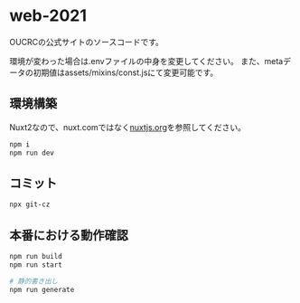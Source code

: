 # web-2021

OUCRCの公式サイトのソースコードです。

環境が変わった場合は.envファイルの中身を変更してください。
また、metaデータの初期値はassets/mixins/const.jsにて変更可能です。

## 環境構築

Nuxt2なので、nuxt.comではなく[nuxtjs.org](https://nuxtjs.org/docs/get-started/installation)を参照してください。

```sh
npm i
npm run dev
```

## コミット

```sh
npx git-cz
```

## 本番における動作確認

```sh
npm run build
npm run start

# 静的書き出し
npm run generate
```
